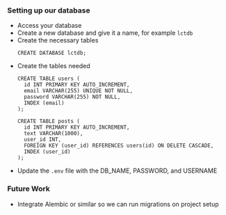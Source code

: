 ### Setting up our database

* Access your database
* Create a new database and give it a name, for example `lctdb`
* Create the necessary tables
  ```
  CREATE DATABASE lctdb;
  ```
* Create the tables needed
  ```
  CREATE TABLE users (
    id INT PRIMARY KEY AUTO_INCREMENT,
    email VARCHAR(255) UNIQUE NOT NULL,
    password VARCHAR(255) NOT NULL,
    INDEX (email)
  );
  ```
  ```
  CREATE TABLE posts (
    id INT PRIMARY KEY AUTO_INCREMENT,
    text VARCHAR(1000),
    user_id INT,
    FOREIGN KEY (user_id) REFERENCES users(id) ON DELETE CASCADE,
    INDEX (user_id)
  );
  ```
* Update the `.env` file with the DB_NAME, PASSWORD, and USERNAME

### Future Work
* Integrate Alembic or similar so we can run migrations on project setup
